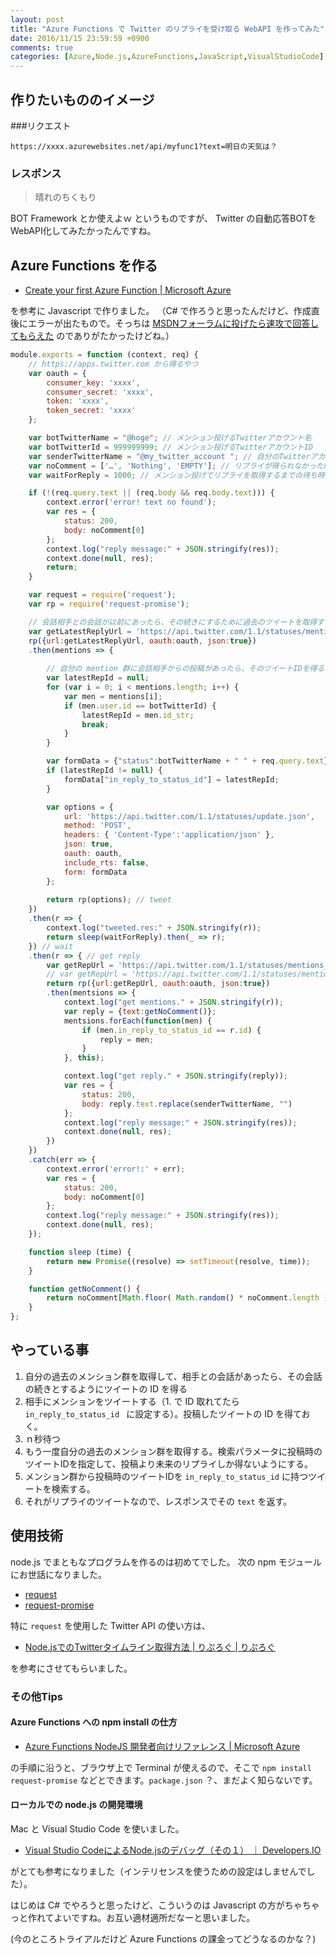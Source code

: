 ```yaml
---
layout: post
title: "Azure Functions で Twitter のリプライを受け取る WebAPI を作ってみた"
date: 2016/11/15 23:59:59 +0900
comments: true
categories: [Azure,Node.js,AzureFunctions,JavaScript,VisualStudioCode]
---
```

## 作りたいもののイメージ
<!--more-->

###リクエスト

``https://xxxx.azurewebsites.net/api/myfunc1?text=明日の天気は？``

### レスポンス

> 晴れのちくもり

BOT Framework とか使えよｗ というものですが、 Twitter の自動応答BOTをWebAPI化してみたかったんですね。

## Azure Functions を作る

* [Create your first Azure Function | Microsoft Azure](https://azure.microsoft.com/ja-jp/documentation/articles/functions-create-first-azure-function/)

を参考に Javascript で作りました。
（C# で作ろうと思ったんだけど、作成直後にエラーが出たもので。そっちは [MSDNフォーラムに投げたら速攻で回答してもらえた](https://social.msdn.microsoft.com/Forums/ja-JP/91983eb4-d9e1-4183-a332-be3e576d7846/c-azure-functions-?forum=windowsazureja#91983eb4-d9e1-4183-a332-be3e576d7846) のでありがたかったけどね。）

```javascript
module.exports = function (context, req) {
    // https://apps.twitter.com から得るやつ
    var oauth = {
        consumer_key: 'xxxx',
        consumer_secret: 'xxxx',
        token: 'xxxx',
        token_secret: 'xxxx'
    };

    var botTwitterName = "@hoge"; // メンション投げるTwitterアカウント名
    var botTwitterId = 999999999; // メンション投げるTwitterアカウントID
    var senderTwitterName = "@my_twitter_account "; // 自分のTwitterアカウント名
    var noComment = ['…', 'Nothing', 'EMPTY']; // リプライが得られなかった時の代替テキスト(ランダムで選ばれる)
    var waitForReply = 1000; // メンション投げてリプライを取得するまでの待ち時間

    if (!(req.query.text || (req.body && req.body.text))) {
        context.error('error! text no found');
        var res = {
            status: 200,
            body: noComment[0]
        };
        context.log("reply message:" + JSON.stringify(res));
        context.done(null, res);
        return;
    }

    var request = require('request');
    var rp = require('request-promise');

    // 会話相手との会話が以前にあったら、その続きにするために過去のツイートを取得する。
    var getLatestReplyUrl = 'https://api.twitter.com/1.1/statuses/mentions_timeline.json?count=10';
    rp({url:getLatestReplyUrl, oauth:oauth, json:true})
    .then(mentions => {
        
        // 自分の mention 群に会話相手からの投稿があったら、そのツイートIDを得る
        var latestRepId = null; 
        for (var i = 0; i < mentions.length; i++) {
            var men = mentions[i];
            if (men.user.id == botTwitterId) {
                latestRepId = men.id_str;
                break;
            }    
        }

        var formData = {"status":botTwitterName + " " + req.query.text};
        if (latestRepId != null) {
            formData["in_reply_to_status_id"] = latestRepId;
        }

        var options = {
            url: 'https://api.twitter.com/1.1/statuses/update.json',
            method: 'POST',
            headers: { 'Content-Type':'application/json' },
            json: true,
            oauth: oauth,
            include_rts: false,
            form: formData
        };
        
        return rp(options); // tweet
    })
    .then(r => {
        context.log("tweeted.res:" + JSON.stringify(r));
        return sleep(waitForReply).then(_ => r);
    }) // wait
    .then(r => { // get reply
        var getRepUrl = 'https://api.twitter.com/1.1/statuses/mentions_timeline.json?count=5&since_id=' + r.id;
        // var getRepUrl = 'https://api.twitter.com/1.1/statuses/mentions_timeline.json?count=10';
        return rp({url:getRepUrl, oauth:oauth, json:true})
        .then(mentsions => {
            context.log("get mentions." + JSON.stringify(r));
            var reply = {text:getNoComment()};
            mentsions.forEach(function(men) {
                if (men.in_reply_to_status_id == r.id) {
                    reply = men;
                }
            }, this);

            context.log("get reply." + JSON.stringify(reply));
            var res = {
                status: 200,
                body: reply.text.replace(senderTwitterName, "")
            };
            context.log("reply message:" + JSON.stringify(res));
            context.done(null, res);
        })
    })
    .catch(err => {
        context.error('error!:' + err);
        var res = {
            status: 200,
            body: noComment[0]
        };
        context.log("reply message:" + JSON.stringify(res));
        context.done(null, res);
    });

    function sleep (time) {
        return new Promise((resolve) => setTimeout(resolve, time));
    }

    function getNoComment() {
        return noComment[Math.floor( Math.random() * noComment.length )];
    }
};
```

## やっている事


1. 自分の過去のメンション群を取得して、相手との会話があったら、その会話の続きとするようにツイートの ID を得る
2. 相手にメンションをツイートする（1. で ID 取れてたら ``in_reply_to_status_id `` に設定する）。投稿したツイートの ID を得ておく。
3. ｎ秒待つ
4. もう一度自分の過去のメンション群を取得する。検索パラメータに投稿時のツイートIDを指定して、投稿より未来のリプライしか得ないようにする。
5. メンション群から投稿時のツイートIDを ``in_reply_to_status_id`` に持つツイートを検索する。
6. それがリプライのツイートなので、レスポンスでその ``text`` を返す。

## 使用技術

node.js でまともなプログラムを作るのは初めてでした。
次の npm モジュールにお世話になりました。

* [request](https://www.npmjs.com/package/request)
* [request-promise](https://www.npmjs.com/package/request-promise)

特に ``request`` を使用した Twitter API の使い方は、

* [Node.jsでのTwitterタイムライン取得方法 | りぷろぐ | りぷろぐ](http://ripplation.co.jp/blogs/tech/archives/196)

を参考にさせてもらいました。

### その他Tips

#### Azure Functions への npm install の仕方

* [Azure Functions NodeJS 開発者向けリファレンス | Microsoft Azure](https://azure.microsoft.com/ja-jp/documentation/articles/functions-reference-node/#node)

の手順に沿うと、ブラウザ上で Terminal が使えるので、そこで ``npm install request-promise`` などとできます。``package.json`` ？、まだよく知らないです。

#### ローカルでの node.js の開発環境

Mac と Visual Studio Code を使いました。

* [Visual Studio CodeによるNode.jsのデバッグ（その１） ｜ Developers.IO](http://dev.classmethod.jp/server-side/vscode-nodejs-1/)

がとても参考になりました（インテリセンスを使うための設定はしませんでした）。

はじめは C# でやろうと思ったけど、こういうのは Javascript の方がちゃちゃっと作れてよいですね。お互い適材適所だなーと思いました。

(今のところトライアルだけど Azure Functions の課金ってどうなるのかな？)
